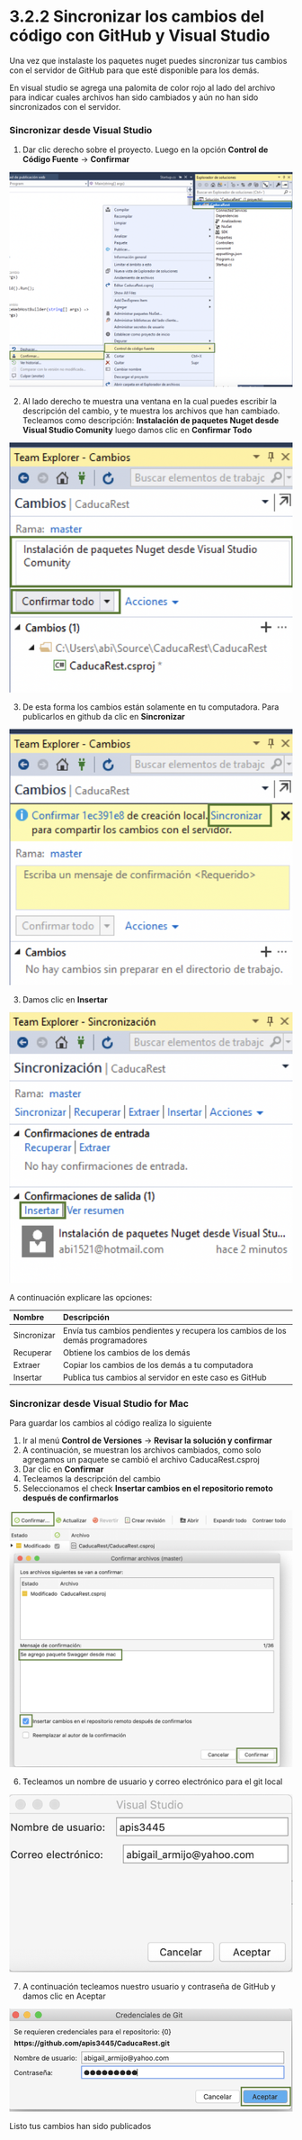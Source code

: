 # 3.2.2 Sincronizar los cambios del código con GitHub y Visual Studio

Una vez que instalaste los paquetes nuget puedes sincronizar tus cambios con el servidor de GitHub para que esté disponible para los demás.

En visual studio se agrega una palomita de color rojo al lado del archivo para indicar cuales archivos han sido cambiados y aún no han sido sincronizados con el servidor.

### Sincronizar  desde Visual Studio

1. Dar clic derecho sobre el proyecto. Luego en la opción **Control de Código Fuente** -&gt; **Confirmar**

![](../../.gitbook/assets/image%20%28398%29.png)

2. Al lado derecho te muestra una ventana en la cual puedes escribir la descripción del cambio, y te muestra los archivos que han cambiado. Tecleamos como descripción: **Instalación de paquetes Nuget desde Visual Studio Comunity** luego damos clic en **Confirmar Todo** 

![](../../.gitbook/assets/image%20%28246%29.png)

3. De esta forma los cambios están solamente en tu computadora. Para publicarlos en github da clic en **Sincronizar**

![](../../.gitbook/assets/image%20%28364%29.png)

3. Damos clic en **Insertar**

![](../../.gitbook/assets/image%20%28280%29.png)

 A continuación explicare las opciones:

| Nombre | Descripción |
| :--- | :--- |
| Sincronizar | Envía tus cambios pendientes y recupera los cambios de los demás programadores |
| Recuperar | Obtiene los cambios de los demás |
| Extraer | Copiar los cambios de los demás a tu computadora |
| Insertar | Publica tus cambios al servidor en este caso es GitHub |

### Sincronizar desde Visual Studio for Mac

Para guardar los cambios al código realiza lo siguiente

1. Ir al menú **Control de Versiones** -&gt; **Revisar la solución y confirmar**
2. A continuación, se muestran los archivos cambiados, como solo agregamos un paquete se cambió el archivo CaducaRest.csproj
3. Dar clic en **Confirmar**
4. Tecleamos la descripción del cambio
5. Seleccionamos el check **Insertar cambios en el repositorio remoto después de confirmarlos**

![](../../.gitbook/assets/image%20%28394%29.png)

6. Tecleamos un nombre de usuario y correo electrónico para el git local

![](../../.gitbook/assets/image%20%28308%29.png)

7. A continuación tecleamos nuestro usuario y contraseña de GitHub y damos clic en Aceptar

![](../../.gitbook/assets/image%20%28408%29.png)

Listo tus cambios han sido publicados


